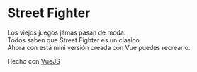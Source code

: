 # Street Fighter

Los viejos juegos jámas pasan de moda. <br>
Todos saben que Street Fighter es un clasico. <br>
Ahora con está mini versión creada con Vue puedes recrearlo.

Hecho con [VueJS](https://vuejs.org/)
